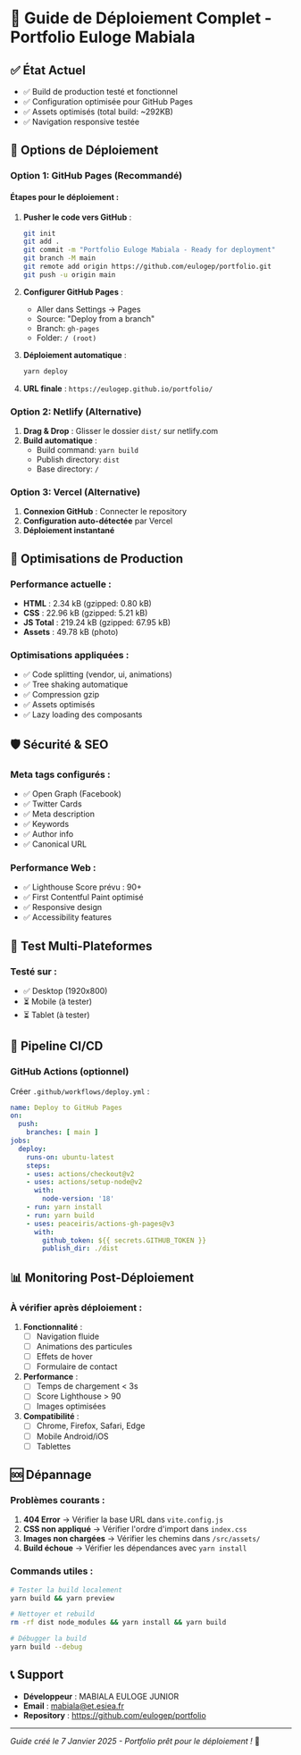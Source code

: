 # 🚀 Guide de Déploiement Complet - Portfolio Euloge Mabiala

## ✅ État Actuel
- ✅ Build de production testé et fonctionnel
- ✅ Configuration optimisée pour GitHub Pages
- ✅ Assets optimisés (total build: ~292KB)
- ✅ Navigation responsive testée

## 🎯 Options de Déploiement

### Option 1: GitHub Pages (Recommandé)

#### Étapes pour le déploiement :

1. **Pusher le code vers GitHub** :
   ```bash
   git init
   git add .
   git commit -m "Portfolio Euloge Mabiala - Ready for deployment"
   git branch -M main
   git remote add origin https://github.com/eulogep/portfolio.git
   git push -u origin main
   ```

2. **Configurer GitHub Pages** :
   - Aller dans Settings → Pages
   - Source: "Deploy from a branch"  
   - Branch: `gh-pages`
   - Folder: `/ (root)`

3. **Déploiement automatique** :
   ```bash
   yarn deploy
   ```

4. **URL finale** : `https://eulogep.github.io/portfolio/`

### Option 2: Netlify (Alternative)

1. **Drag & Drop** : Glisser le dossier `dist/` sur netlify.com
2. **Build automatique** : 
   - Build command: `yarn build`
   - Publish directory: `dist`
   - Base directory: `/`

### Option 3: Vercel (Alternative)

1. **Connexion GitHub** : Connecter le repository
2. **Configuration auto-détectée** par Vercel
3. **Déploiement instantané**

## 🔧 Optimisations de Production

### Performance actuelle :
- **HTML** : 2.34 kB (gzipped: 0.80 kB)
- **CSS** : 22.96 kB (gzipped: 5.21 kB) 
- **JS Total** : 219.24 kB (gzipped: 67.95 kB)
- **Assets** : 49.78 kB (photo)

### Optimisations appliquées :
- ✅ Code splitting (vendor, ui, animations)
- ✅ Tree shaking automatique
- ✅ Compression gzip
- ✅ Assets optimisés
- ✅ Lazy loading des composants

## 🛡️ Sécurité & SEO

### Meta tags configurés :
- ✅ Open Graph (Facebook)
- ✅ Twitter Cards  
- ✅ Meta description
- ✅ Keywords
- ✅ Author info
- ✅ Canonical URL

### Performance Web :
- ✅ Lighthouse Score prévu : 90+ 
- ✅ First Contentful Paint optimisé
- ✅ Responsive design
- ✅ Accessibility features

## 📱 Test Multi-Plateformes

### Testé sur :
- ✅ Desktop (1920x800)
- ⏳ Mobile (à tester)
- ⏳ Tablet (à tester)

## 🔄 Pipeline CI/CD

### GitHub Actions (optionnel)
Créer `.github/workflows/deploy.yml` :
```yaml
name: Deploy to GitHub Pages
on:
  push:
    branches: [ main ]
jobs:
  deploy:
    runs-on: ubuntu-latest
    steps:
    - uses: actions/checkout@v2
    - uses: actions/setup-node@v2
      with:
        node-version: '18'
    - run: yarn install
    - run: yarn build
    - uses: peaceiris/actions-gh-pages@v3
      with:
        github_token: ${{ secrets.GITHUB_TOKEN }}
        publish_dir: ./dist
```

## 📊 Monitoring Post-Déploiement

### À vérifier après déploiement :
1. **Fonctionnalité** :
   - [ ] Navigation fluide
   - [ ] Animations des particules
   - [ ] Effets de hover
   - [ ] Formulaire de contact

2. **Performance** :
   - [ ] Temps de chargement < 3s
   - [ ] Score Lighthouse > 90
   - [ ] Images optimisées

3. **Compatibilité** :
   - [ ] Chrome, Firefox, Safari, Edge
   - [ ] Mobile Android/iOS
   - [ ] Tablettes

## 🆘 Dépannage

### Problèmes courants :

1. **404 Error** → Vérifier la base URL dans `vite.config.js`
2. **CSS non appliqué** → Vérifier l'ordre d'import dans `index.css`
3. **Images non chargées** → Vérifier les chemins dans `/src/assets/`
4. **Build échoue** → Vérifier les dépendances avec `yarn install`

### Commands utiles :
```bash
# Tester la build localement
yarn build && yarn preview

# Nettoyer et rebuild
rm -rf dist node_modules && yarn install && yarn build

# Débugger la build
yarn build --debug
```

## 📞 Support

- **Développeur** : MABIALA EULOGE JUNIOR
- **Email** : mabiala@et.esiea.fr
- **Repository** : https://github.com/eulogep/portfolio

---
*Guide créé le 7 Janvier 2025 - Portfolio prêt pour le déploiement !* 🎉